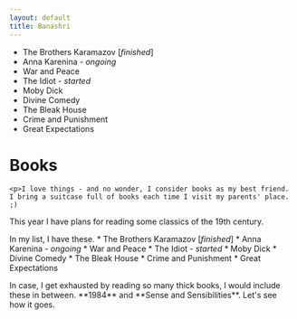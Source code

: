 ```yaml
---
layout: default
title: Banashri
---
```


* The Brothers Karamazov [<em>finished</em>]
* Anna Karenina - <em>ongoing</em>
* War and Peace
* The Idiot - <em>started</em>
* Moby Dick
* Divine Comedy
* The Bleak House
* Crime and Punishment
* Great Expectations

<div class="blurb">
	<h1>Books</h1>


	<p>I love things - and no wonder, I consider books as my best friend. I bring a suitcase full of books each time I visit my parents' place. ;)
  </p>

  <p> This year I have plans for reading some classics of the 19th century. </p>
  <p>In my list, I have these.
    * The Brothers Karamazov [<em>finished</em>]
    * Anna Karenina - <em>ongoing</em>
    * War and Peace
    * The Idiot - <em>started</em>
    * Moby Dick
    * Divine Comedy
    * The Bleak House
    * Crime and Punishment
    * Great Expectations
	</p>

 <p>In case, I get exhausted by reading so many thick books, I would include these in between. **1984** and **Sense and Sensibilities**.
	 Let's see how it goes. </p>

</div>
